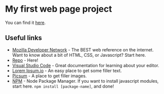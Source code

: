 # My first web page project

You can find it [here](https://perrintheplatipus.github.io/School-Work).

## Useful links

* [Mozilla Developer Network](https://developer.mozilla.org/en-US/) - The BEST web reference on the internet. Want to know about a bit of HTML, CSS, or Javascript? Start here.
* [Repo](https://github.com/Perrintheplatipus/School-Work) - Here!
* [Visual Studio Code](https://code.visualstudio.com) - Great documentation for learning about your editor.
* [Lorem Ipsum.io](https://loremipsum.io) - An easy place to get some filler text.
* [Picsum](https://picsum.photos/images) - A place to get filler images.
* [NPM](https://www.npmjs.com) - Node Package Manager. If you want to install javascript modules, start here. `npm install [package-name]`, and done!


